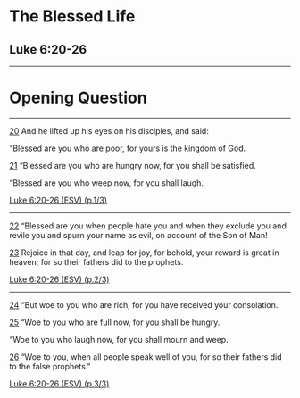 <!-- .slide: <%= bg("unsplash-Jztmx9yqjBw-stars.jpg") %> id="title" -->
# The Blessed Life
## Luke 6:20-26

---
<!-- .slide: data-background="white" -->
# Opening **Question**

******
[20](# "ref")
And he lifted up his eyes 
on his disciples, and said:

“Blessed are you who are poor,
for yours is the kingdom of God.

[21](# "ref")
“Blessed are you who are hungry now,
for you shall be satisfied.

“Blessed are you who weep now,
for you shall laugh.

[Luke 6:20-26 (ESV) (p.1/3)](# "ref")

******
[22](# "ref")
“Blessed are you when people hate you
and when they exclude you and revile you
and spurn your name as evil,
on account of the Son of Man!

[23](# "ref")
Rejoice in that day, and leap for joy,
for behold, your reward is great in heaven;
for so their fathers did to the prophets.

[Luke 6:20-26 (ESV) (p.2/3)](# "ref")

******
[24](# "ref")
“But woe to you who are rich,
for you have received your consolation.

[25](# "ref")
“Woe to you who are full now,
for you shall be hungry.

“Woe to you who laugh now,
for you shall mourn and weep.

[26](# "ref")
“Woe to you, when all people speak well of you,
for so their fathers did to the false prophets."

[Luke 6:20-26 (ESV) (p.3/3)](# "ref")


